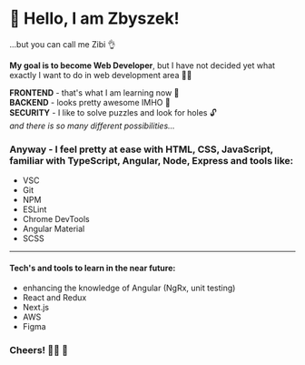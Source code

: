 # 👋 Hello, I am Zbyszek!
...but you can call me Zibi 👌

**My goal is to become Web Developer**, but I have not decided yet what exactly I want to do in web development area 🤷‍♂️

**FRONTEND** - that's what I am learning now 📖  
**BACKEND** - looks pretty awesome IMHO 🧬  
**SECURITY** - I like to solve puzzles and look for holes 🔓  
_and there is so many different possibilities..._

### Anyway - I feel pretty at ease with **HTML, CSS, JavaScript**, familiar with **TypeScript**, **Angular**, **Node**, **Express** and tools like:
- VSC
- Git
- NPM
- ESLint
- Chrome DevTools  
- Angular Material
- SCSS
---  
#### Tech's and tools to learn in the near future:
- enhancing the knowledge of Angular (NgRx, unit testing)
- React and Redux
- Next.js
- AWS
- Figma

### Cheers! 👨‍🦲 🤝
